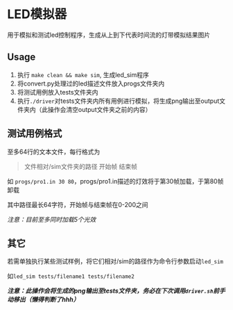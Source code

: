 # LED模拟器

用于模拟和测试led控制程序，生成从上到下代表时间流的灯带模拟结果图片

## Usage

1. 执行 ``make clean && make sim``, 生成led_sim程序
2. 将convert.py处理过的led描述文件放入progs文件夹内
3. 将测试用例放入tests文件夹内
4. 执行``./driver``对tests文件夹内所有用例进行模拟，将生成png输出至output文件夹内（此操作会清空output文件夹之前的内容）

## 测试用例格式

至多64行的文本文件，每行格式为

> 文件相对/sim文件夹的路径 开始帧 结束帧

如 ``progs/pro1.in 30 80``，progs/pro1.in描述的灯效将于第30帧加载，于第80帧卸载

其中路径最长64字符，开始帧与结束帧在0-200之间

*注意：目前至多同时加载5个光效*

## 其它

若需单独执行某些测试样例，将它们相对/sim的路径作为命令行参数启动``led_sim``

如``led_sim tests/filename1 tests/filename2``

***注意：此操作会将生成的png输出至tests文件夹，务必在下次调用``driver.sh``前手动移出（懒得判断了hhh）***